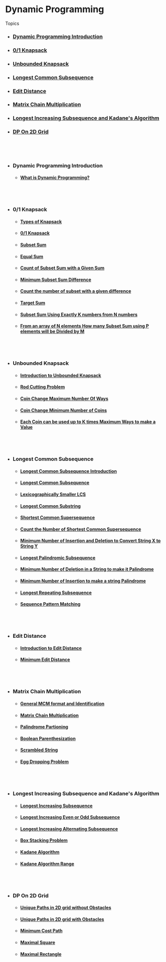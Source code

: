 # Dynamic Programming

Topics

-  <h3> <a href = '#intro'> Dynamic Programming Introduction </a> <h3>
-  <h3> <a href = #ks> 0/1 Knapsack </a> <h3>  
-  <h3> <a href = #uks> Unbounded Knapsack </a> <h3>  
-  <h3> <a href = #lcs> Longest Common Subsequence </a> <h3>  
-  <h3> <a href = #ed> Edit Distance </a> <h3>  
-  <h3> <a href = #mcm> Matrix Chain Multiplication </a> <h3>
-  <h3> <a href = #lis> Longest Increasing Subsequence and Kadane's Algorithm</a> <h3>
-  <h3> <a href = #dpgrid> DP On 2D Grid</a> <h3>

<br><br>
 - ## <h3 id = "intro"> Dynamic Programming Introduction </h3>
   - #### [What is Dynamic Programming?](Concepts/Dynamic%20Programming%20Introduction)


<br><br>
 - ## <h3 id = "ks"> 0/1 Knapsack </h3>
   - #### [Types of Knapsack](Concepts/0-1%20Knapsack%20and%20variations/Types%20of%20Knapsack)
   - #### [0/1 Knapsack](Concepts/0-1%20Knapsack%20and%20variations/0-1%20Knapsack)
   - #### [Subset Sum](Concepts/0-1%20Knapsack%20and%20variations/Subset%20Sum)
   - #### [Equal Sum](Concepts/0-1%20Knapsack%20and%20variations/Equal%20Sum)
   - #### [Count of Subset Sum with a Given Sum](Concepts/0-1%20Knapsack%20and%20variations/Count%20of%20Subset%20Sum%20with%20a%20Given%20Sum)
   - #### [Minimum Subset Sum Difference](Concepts/0-1%20Knapsack%20and%20variations/Minimum%20Subset%20Sum%20Difference)
   - #### [Count the number of subset with a given difference](Concepts/0-1%20Knapsack%20and%20variations/Count%20the%20number%20of%20subset%20with%20a%20given%20difference)
   - #### [Target Sum](Concepts/0-1%20Knapsack%20and%20variations/Target%20Sum)
   - #### [Subset Sum Using Exactly K numbers from N numbers](Concepts/0-1%20Knapsack%20and%20variations/Subset%20Sum%20Using%20Exactly%20K%20numbers%20from%20N%20numbers)
   - #### [From an array of N elements How many Subset Sum using P elements will be Divided by M](Concepts/0-1%20Knapsack%20and%20variations/From%20an%20array%20of%20N%20elements%20How%20many%20subset%20sum%20using%20P%20elements%20will%20be%20divided%20by%20M)


<br><br>
 - ## <h3 id = "uks"> Unbounded Knapsack </h3>
   - #### [Introduction to Unbounded Knapsack](Concepts/Unbounded%20Knapsack/Introduction%20to%20Unbounded%20Knapsack)
   - #### [Rod Cutting Problem](Concepts/Unbounded%20Knapsack/Rod%20Cutting%20Problem)
   - #### [Coin Change Maximum Number Of Ways](Concepts/Unbounded%20Knapsack/Coin%20Change%20Maximum%20Number%20of%20Ways)
   - #### [Coin Change Minimum Number of Coins](Concepts/Unbounded%20Knapsack/Coin%20Change%20Minimum%20Number%20of%20Coins)
   - #### [Each Coin can be used up to K times Maximum Ways to make a Value](Concepts/Unbounded%20Knapsack/Each%20Coin%20can%20be%20used%20up%20to%20K%20times%20Maximum%20Ways%20to%20make%20a%20Value)
   

<br><br>
 - ## <h3 id = "lcs"> Longest Common Subsequence </h3>
   - #### [Longest Common Subsequence Introduction](Concepts/Longest%20Common%20Subsequence%20and%20Variations/Longest%20Common%20Subsequence%20Introduction)
   - #### [Longest Common Subsequence](Concepts/Longest%20Common%20Subsequence%20and%20Variations/Longest%20Common%20Subsequence)
   - #### [Lexicographically Smaller LCS](Concepts/Longest%20Common%20Subsequence%20and%20Variations/Lexicographically%20Smaller%20LCS)
   - #### [Longest Common Substring](Concepts/Longest%20Common%20Subsequence%20and%20Variations/Longest%20Common%20Substring)
   - #### [Shortest Common Supersequence](Concepts/Longest%20Common%20Subsequence%20and%20Variations/Shortest%20Common%20Supersequence)
   - #### [Count the Number of Shortest Common Supersequence](Concepts/Longest%20Common%20Subsequence%20and%20Variations/Count%20the%20Number%20of%20Shortest%20Common%20Supersequence)
   - #### [Minimum Number of Insertion and Deletion to Convert String X to String Y](Concepts/Longest%20Common%20Subsequence%20and%20Variations/Minimum%20Number%20of%20Insertion%20and%20Deletion%20to%20Convert%20String%20X%20to%20String%20Y)
   - #### [Longest Palindromic Subsequence](Concepts/Longest%20Common%20Subsequence%20and%20Variations/Longest%20Palindromic%20Subsequence)
   - #### [Minimum Number of Deletion in a String to make it Palindrome](Concepts/Longest%20Common%20Subsequence%20and%20Variations/Minimum%20Number%20of%20Deletion%20in%20a%20String%20to%20make%20it%20Palindrome)
   - #### [Minimum Number of Insertion to make a string Palindrome](Concepts/Longest%20Common%20Subsequence%20and%20Variations/Minimum%20Number%20of%20Insertion%20to%20make%20a%20string%20Palindrome)
   - #### [Longest Repeating Subsequence](Concepts/Longest%20Common%20Subsequence%20and%20Variations/Longest%20Repeating%20Subsequence)
   - #### [Sequence Pattern Matching](Concepts/Longest%20Common%20Subsequence%20and%20Variations/Sequence%20Pattern%20Matching)

   <br><br>
 - ## <h3 id = "ed"> Edit Distance </h3>
   - #### [Introduction to Edit Distance](Concepts/Edit%20Distance/Introduction%20to%20Edit%20Distance)
   - #### [Minimum Edit Distance](Concepts/Edit%20Distance/Minimum%20Edit%20Distance)

   <br><br>
 - ## <h3 id = "mcm"> Matrix Chain Multiplication </h3>
   - #### [General MCM format and Identification](Concepts/Matrix%20Chain%20Multiplication%20and%20Variations/General%20MCM%20format%20and%20Identification)
   - #### [Matrix Chain Multiplication](Concepts/Matrix%20Chain%20Multiplication%20and%20Variations/Matrix%20Chain%20Multiplication)
   - #### [Palindrome Partioning](Concepts/Matrix%20Chain%20Multiplication%20and%20Variations/Palindrome%20Partioning)
   - #### [Boolean Parenthesization](Concepts/Matrix%20Chain%20Multiplication%20and%20Variations/Boolean%20Parenthesization)
   - #### [Scrambled String](Concepts/Matrix%20Chain%20Multiplication%20and%20Variations/Scrambled%20String)
   - #### [Egg Dropping Problem](Concepts/Matrix%20Chain%20Multiplication%20and%20Variations/Egg%20Dropping%20Problem)
  
<br><br>
 - ## <h3 id = "lis"> Longest Increasing Subsequence and Kadane's Algorithm </h3>
   - #### [Longest Increasing Subsequence](Concepts/Longest%20Increasing%20Subsequence%20and%20Kadane%20Algorithm/Longest%20Increasing%20Subsequence)
   - #### [Longest Increasing Even or Odd Subsequence](Concepts/Longest%20Increasing%20Subsequence%20and%20Kadane%20Algorithm/Longest%20Increasing%20Even%20or%20Odd%20Subsequence)
   - #### [Longest Increasing Alternating Subsequence](Concepts/Longest%20Increasing%20Subsequence%20and%20Kadane%20Algorithm/Longest%20Increasing%20Alternating%20Subsequence)
   - #### [Box Stacking Problem](Concepts/Longest%20Increasing%20Subsequence%20and%20Kadane%20Algorithm/Box%20Stacking%20Problem)
   - #### [Kadane Algorithm](Concepts/Longest%20Increasing%20Subsequence%20and%20Kadane%20Algorithm/Kadane%20Algorithm)
   - #### [Kadane Algorithm Range](Concepts/Longest%20Increasing%20Subsequence%20and%20Kadane%20Algorithm/Kadane%20Algorithm%20Range)

   
   <br><br>
- ## <h3 id = "dpgrid">DP On 2D Grid</h3>
   - #### [Unique Paths in 2D grid without Obstacles](Concepts/DP%20On%202D%20Grid/Unique%20Paths%20in%20a%202D%20grid%20Without%20Obstacles)
   - #### [Unique Paths in 2D grid with Obstacles](Concepts/DP%20On%202D%20Grid/Unique%20Paths%20in%20a%202D%20grid%20With%20Obstacles)
   - #### [Minimum Cost Path](Concepts/DP%20On%202D%20Grid/Minimum%20Cost%20Path)
   - #### [Maximal Square](Concepts/DP%20On%202D%20Grid/Maximal%20Square)
   - #### [Maximal Rectangle](Concepts/DP%20On%202D%20Grid/Maximal%20Rectangle)
   

   




   
